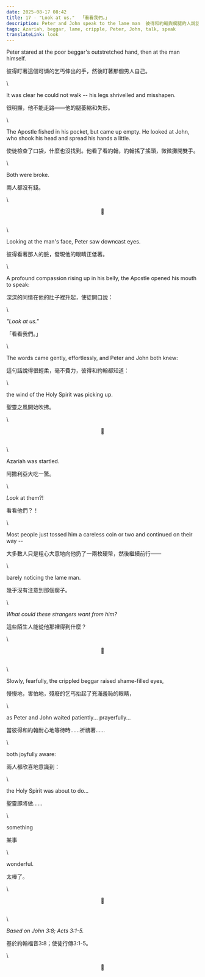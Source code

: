 ```yaml
---
date: 2025-08-17 08:42
title: 17 - "Look at us."  「看看我們。」
description: Peter and John speak to the lame man  彼得和約翰與瘸腿的人說話
tags: Azariah, beggar, lame, cripple, Peter, John, talk, speak
translateLink: look
---
```


Peter stared at the poor beggar's outstretched hand, then at the man himself.

彼得盯著這個可憐的乞丐伸出的手，然後盯著那個男人自己。

\

It was clear he could not walk -- his legs shrivelled and misshapen.

很明顯，他不能走路——他的腿萎縮和失形。

\

The Apostle fished in his pocket, but came up empty. He looked at John, who shook his head and spread his hands a little.

使徒檢查了口袋，什麼也沒找到。他看了看約翰，約翰搖了搖頭，微微攤開雙手。

\

Both were broke.

兩人都沒有錢。

\

<center>💠</center>

\
\

Looking at the man's face, Peter saw downcast eyes.

彼得看著那人的臉，發現他的眼睛正低著。

\

A profound compassion rising up in his belly, the Apostle opened his mouth to speak:

深深的同情在他的肚子裡升起，使徒開口說：

\

*"Look at us."*

「看看我們。」

\

The words came gently, effortlessly, and Peter and John both knew:

這句話說得很輕柔，毫不費力，彼得和約翰都知道：

\

the wind of the Holy Spirit was picking up.

聖靈之風開始吹拂。

\

<center>💠</center>

\
\

Azariah was startled.

阿撒利亞大吃一驚。

\

*Look* at them?!

看看他們？！

\

Most people just tossed him a careless coin or two and continued on their way --

大多數人只是粗心大意地向他扔了一兩枚硬幣，然後繼續前行——

\

barely noticing the lame man.

幾乎沒有注意到那個瘸子。

\

*What could these strangers want from him?*

這些陌生人能從他那裡得到什麼？

\

<center>💠</center>

\
\

Slowly, fearfully, the crippled beggar raised shame-filled eyes,

慢慢地，害怕地，殘廢的乞丐抬起了充滿羞恥的眼睛，

\

as Peter and John waited patiently... prayerfully...

當彼得和約翰耐心地等待時......祈禱著......

\

both joyfully aware:

兩人都欣喜地意識到：

\

the Holy Spirit was about to do...

聖靈即將做......

\

something 

某事

\

wonderful. 

太棒了。

\

<center>💠</center>

\
\

*Based on John 3:8; Acts 3:1-5.* 

基於約翰福音3:8；使徒行傳3:1-5。

\

<center>💠</center>
